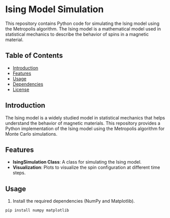 # Ising Model Simulation

This repository contains Python code for simulating the Ising model using the Metropolis algorithm. The Ising model is a mathematical model used in statistical mechanics to describe the behavior of spins in a magnetic material.

## Table of Contents

- [Introduction](#introduction)
- [Features](#features)
- [Usage](#usage)
- [Dependencies](#dependencies)
- [License](#license)

## Introduction

The Ising model is a widely studied model in statistical mechanics that helps understand the behavior of magnetic materials. This repository provides a Python implementation of the Ising model using the Metropolis algorithm for Monte Carlo simulations.

## Features

- **IsingSimulation Class**: A class for simulating the Ising model.
- **Visualization**: Plots to visualize the spin configuration at different time steps.

## Usage

1. Install the required dependencies (NumPy and Matplotlib).

```bash
pip install numpy matplotlib

